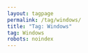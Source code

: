 ```yaml
---
layout: tagpage
permalink: /tag/windows/
title: "Tag: Windows"
tag: Windows
robots: noindex
---
```

